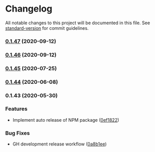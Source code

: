 # Changelog

All notable changes to this project will be documented in this file. See [standard-version](https://github.com/conventional-changelog/standard-version) for commit guidelines.

### [0.1.47](https://github.com/featherweight-design/component-library/compare/@f-design/component-library@0.1.45...@f-design/component-library@0.1.47) (2020-09-12)

### [0.1.46](https://github.com/featherweight-design/component-library/compare/@f-design/component-library@0.1.45...@f-design/component-library@0.1.46) (2020-09-12)

### [0.1.45](https://github.com/featherweight-design/component-library/compare/@f-design/component-library@0.1.44...@f-design/component-library@0.1.45) (2020-07-25)

### [0.1.44](https://github.com/featherweight-design/component-library/compare/@f-design/component-library@0.1.43...@f-design/component-library@0.1.44) (2020-06-08)

### 0.1.43 (2020-05-30)


### Features

* Implement auto release of NPM package ([0ef1822](https://github.com/featherweight-design/component-library/commit/0ef182245f562f10a579c940b5d62545e698fc2b))


### Bug Fixes

* GH development release workflow ([0a8b1ee](https://github.com/featherweight-design/component-library/commit/0a8b1eec41879d2028ba9291ef3f9a0725d5dbad))
